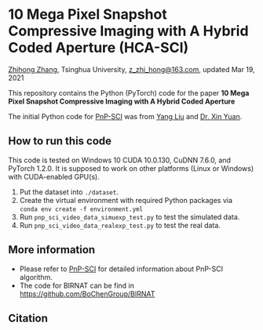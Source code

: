 # 10 Mega Pixel Snapshot Compressive Imaging with A Hybrid Coded Aperture (HCA-SCI) 
[Zhihong Zhang](https://zhihongz.github.io/), Tsinghua University, z_zhi_hong@163.com, updated Mar 19, 2021 

This repository contains the Python (PyTorch) code for the paper **10 Mega Pixel Snapshot Compressive Imaging with A Hybrid Coded Aperture**

The initial Python code for [PnP-SCI](https://github.com/liuyang12/PnP-SCI) was from [Yang Liu](https://liuyang12.github.io "Yang Liu, MIT") and [Dr. Xin Yuan](https://sites.google.com/site/eiexyuan/ "Dr. Xin Yuan, Bell Labs").


## How to run this code
This code is tested on Windows 10 CUDA 10.0.130, CuDNN 7.6.0, and PyTorch 1.2.0. It is supposed to work on other platforms (Linux or Windows) with CUDA-enabled GPU(s). 

1. Put the dataset into `./dataset`.
2. Create the virtual environment with required Python packages via  
`conda env create -f environment.yml`
2. Run  `pnp_sci_video_data_simuexp_test.py` to test the simulated data.
3. Run  `pnp_sci_video_data_realexp_test.py` to test the real data.


## More information
- Please refer to [PnP-SCI](https://github.com/liuyang12/PnP-SCI) for detailed information about PnP-SCI algorithm.
- The code for BIRNAT can be find in https://github.com/BoChenGroup/BIRNAT

## Citation
```

```